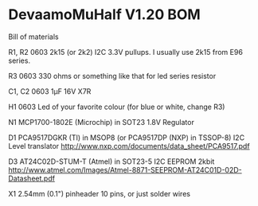 DevaamoMuHalf V1.20 BOM
=======================

Bill of materials

R1, R2  0603 2k15 (or 2k2) I2C 3.3V pullups. I usually use 2k15 from E96 series.

R3      0603 330 ohms or something like that for led series resistor

C1, C2  0603 1µF 16V X7R

H1      0603 Led of your favorite colour (for blue or white, change R3)

N1      MCP1700-1802E (Microchip) in SOT23 1.8V Regulator

D1      PCA9517DGKR (TI) in MSOP8 (or PCA9517DP (NXP) in TSSOP-8) I2C Level translator
        http://www.nxp.com/documents/data_sheet/PCA9517.pdf
        
D3      AT24C02D-STUM-T (Atmel) in SOT23-5 I2C EEPROM 2kbit
        http://www.atmel.com/Images/Atmel-8871-SEEPROM-AT24C01D-02D-Datasheet.pdf
        
X1      2.54mm (0.1") pinheader 10 pins, or just solder wires
